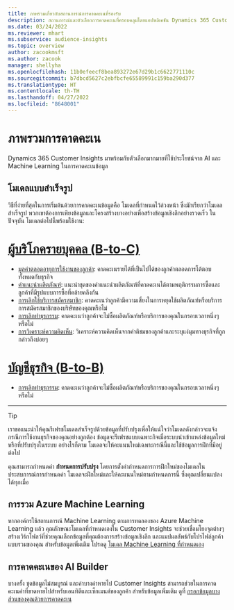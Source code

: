 ```yaml
---
title: ภาพรวมเกี่ยวกับสถานการณ์การคาดคะเนที่รองรับ
description: สถานการณ์และตัวเลือกการคาดคะเนที่ครอบคลุมโดยแอปพลิเคชัน Dynamics 365 Customer Insights
ms.date: 03/24/2022
ms.reviewer: mhart
ms.subservice: audience-insights
ms.topic: overview
author: zacookmsft
ms.author: zacook
manager: shellyha
ms.openlocfilehash: 11b0efeecf8bea893272e67d29b1c6622771110c
ms.sourcegitcommit: b7dbcd5627c2ebfbcfe65589991c159ba290d377
ms.translationtype: HT
ms.contentlocale: th-TH
ms.lasthandoff: 04/27/2022
ms.locfileid: "8648001"
---
```

# <a name="predictions-overview"></a>ภาพรวมการคาดคะเน

Dynamics 365 Customer Insights มาพร้อมกับตัวเลือกมากมายที่ใช้ประโยชน์จาก AI และ Machine Learning ในการคาดคะเนข้อมูล 

## <a name="out-of-box-models"></a>โมเดลแบบสำเร็จรูป

วิธีที่ง่ายที่สุดในการเริ่มต้นด้วยการคาดคะเนข้อมูลคือ โมเดลที่กำหนดไว้ล่วงหน้า ซึ่งมักเรียกว่าโมเดลสำเร็จรูป พวกเขาต้องการเพียงข้อมูลและโครงสร้างบางอย่างเพื่อสร้างข้อมูลเชิงลึกอย่างรวดเร็ว ในปัจจุบัน โมเดลต่อไปนี้พร้อมใช้งาน: 

# <a name="individual-consumers-b-to-c"></a>[ผู้บริโภครายบุคคล (B-to-C)](#tab/b2c)

- [มูลค่าตลอดอายุการใช้งานของลูกค้า](predict-customer-lifetime-value.md): คาดคะเนรายได้ที่เป็นไปได้ของลูกค้าตลอดการโต้ตอบทั้งหมดกับธุรกิจ
- [คำแนะนำผลิตภัณฑ์](predict-product-recommendation.md): แนะนำชุดของคำแนะนำผลิตภัณฑ์ที่คาดคะเนได้ตามพฤติกรรมการซื้อและลูกค้าที่มีรูปแบบการซื้อที่คล้ายคลึงกัน
- [การเลิกใช้บริการสมัครสมาชิก](predict-subscription-churn.md): คาดคะเนว่าลูกค้ามีความเสี่ยงในการหยุดใช้ผลิตภัณฑ์หรือบริการการสมัครสมาชิกของบริษัทของคุณหรือไม่
- [การเลิกทำธุรกรรม](predict-transactional-churn.md): คาดคะเนว่าลูกค้าจะไม่ซื้อผลิตภัณฑ์หรือบริการของคุณในกรอบเวลาหนึ่งๆ หรือไม่
- [การวิเคราะห์ความคิดเห็น](sentiment-analysis.md): วิเคราะห์ความคิดเห็นจากคำติชมของลูกค้าและระบุแง่มุมทางธุรกิจที่ถูกกล่าวถึงบ่อยๆ

# <a name="business-accounts-b-to-b"></a>[บัญชีธุรกิจ (B-to-B)](#tab/b2b)

- [การเลิกทำธุรกรรม](predict-transactional-churn.md): คาดคะเนว่าลูกค้าจะไม่ซื้อผลิตภัณฑ์หรือบริการของคุณในกรอบเวลาหนึ่งๆ หรือไม่

---

> [!TIP]
> เราขอแนะนำให้คุณรีเฟรชโมเดลสำเร็จรูปด้วยข้อมูลที่ปรับปรุงเพื่อให้แน่ใจว่าโมเดลดังกล่าวจะแจ้งกรณีการใช้งานธุรกิจของคุณอย่างถูกต้อง ข้อมูลจะรีเฟรชแบบเฉพาะกิจเมื่อระบบนำเข้าแหล่งข้อมูลใหม่หรือที่ปรับปรุงในระบบ อย่างไรก็ตาม โมเดลจะให้คะแนนใหม่เฉพาะกรณีนี้และใช้ข้อมูลการฝึกที่มีอยู่ต่อไป
> 
> คุณสามารถกำหนดค่า **กำหนดการปรับปรุง** โดยการตั้งค่ากำหนดการการฝึกใหม่ของโมเดลในประสบการณ์การกำหนดค่า โมเดลจะฝึกใหม่และให้คะแนนใหม่ตามกำหนดการนี้ ซึ่งคุณเปลี่ยนแปลงได้ทุกเมื่อ


## <a name="azure-machine-learning-integration"></a>การรวม Azure Machine Learning

หากองค์กรใช้สถานการณ์ Machine Learning ตามการทดลองของ Azure Machine Learning แล้ว คุณลักษณะโมเดลที่กำหนดเองใน Customer Insights จะช่วยเชื่อมโยงจุดต่างๆ สร้างเวิร์กโฟลว์ที่ช่วยคุณเลือกข้อมูลที่คุณต้องการสร้างข้อมูลเชิงลึก และแมปผลลัพธ์กับโปรไฟล์ลูกค้าแบบรวมของคุณ สำหรับข้อมูลเพิ่มเติม โปรดดู [โมเดล Machine Learning ที่กำหนดเอง](custom-models.md)

## <a name="ai-builder-prediction"></a>การคาดคะเนของ AI Builder

บางครั้ง ชุดข้อมูลไม่สมบูรณ์ และค่าบางค่าหายไป Customer Insights สามารถช่วยในการคาดคะเนค่าที่ขาดหายไปสำหรับเอนทิตีและเซ็กเมนต์ของลูกค้า สำหรับข้อมูลเพิ่มเติม ดูที่ [กรอกข้อมูลบางส่วนของคุณด้วยการคาดคะเน](predictions.md)
